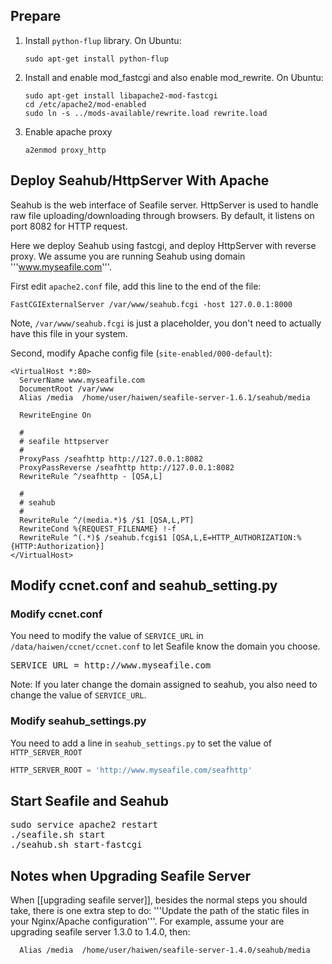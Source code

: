 ## Prepare

1. Install <code>python-flup</code> library. On Ubuntu:
 
    ```
    sudo apt-get install python-flup
    ```

2. Install and enable mod_fastcgi and also enable mod_rewrite. On Ubuntu:

    ```
    sudo apt-get install libapache2-mod-fastcgi
    cd /etc/apache2/mod-enabled
    sudo ln -s ../mods-available/rewrite.load rewrite.load
    ```

3. Enable apache proxy

    ```
    a2enmod proxy_http
    ```

## Deploy Seahub/HttpServer With Apache

Seahub is the web interface of Seafile server. HttpServer is used to handle raw file uploading/downloading through browsers. By default, it listens on port 8082 for HTTP request. 

Here we deploy Seahub using fastcgi, and deploy HttpServer with reverse proxy. We assume you are running Seahub using domain '''www.myseafile.com'''.

First edit `apache2.conf` file, add this line to the end of the file:

```
FastCGIExternalServer /var/www/seahub.fcgi -host 127.0.0.1:8000
```

Note, `/var/www/seahub.fcgi` is just a placeholder, you don't need to actually have this file in your system.

Second, modify Apache config file (`site-enabled/000-default`):

```
<VirtualHost *:80>
  ServerName www.myseafile.com
  DocumentRoot /var/www
  Alias /media  /home/user/haiwen/seafile-server-1.6.1/seahub/media         

  RewriteEngine On

  #
  # seafile httpserver
  #
  ProxyPass /seafhttp http://127.0.0.1:8082
  ProxyPassReverse /seafhttp http://127.0.0.1:8082
  RewriteRule ^/seafhttp - [QSA,L]

  #
  # seahub
  #
  RewriteRule ^/(media.*)$ /$1 [QSA,L,PT]
  RewriteCond %{REQUEST_FILENAME} !-f
  RewriteRule ^(.*)$ /seahub.fcgi$1 [QSA,L,E=HTTP_AUTHORIZATION:%{HTTP:Authorization}]
</VirtualHost>
```

## Modify ccnet.conf and seahub_setting.py

### Modify ccnet.conf

You need to modify the value of <code>SERVICE_URL</code> in <code>/data/haiwen/ccnet/ccnet.conf</code>
to let Seafile know the domain you choose.

<pre>
SERVICE_URL = http://www.myseafile.com
</pre>

Note: If you later change the domain assigned to seahub, you also need to change the value of  <code>SERVICE_URL</code>.

### Modify seahub_settings.py

You need to add a line in <code>seahub_settings.py</code> to set the value of `HTTP_SERVER_ROOT`

```python
HTTP_SERVER_ROOT = 'http://www.myseafile.com/seafhttp'
```

## Start Seafile and Seahub

<pre>
sudo service apache2 restart
./seafile.sh start
./seahub.sh start-fastcgi
</pre>

## Notes when Upgrading Seafile Server

When [[upgrading seafile server]], besides the normal steps you should take, there is one extra step to do: '''Update the path of the static files in your Nginx/Apache configuration'''. For example, assume your are upgrading seafile server 1.3.0 to 1.4.0, then:

```
  Alias /media  /home/user/haiwen/seafile-server-1.4.0/seahub/media
```